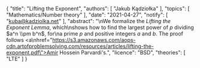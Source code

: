 {
    "title": "Lifting the Exponent",
    "authors": [
        "Jakub Kądziołka"
    ],
    "topics": [
        "Mathematics/Number theory"
    ],
    "date": "2021-04-27",
    "notify": [
        "kuba@kadziolka.net"
    ],
    "abstract": "\nWe formalize the <i>Lifting the Exponent Lemma</i>, which\nshows how to find the largest power of $p$ dividing $a^n \\pm b^n$, for\na prime $p$ and positive integers $a$ and $b$. The proof follows <a\nhref=\"https://s3.amazonaws.com/aops-cdn.artofproblemsolving.com/resources/articles/lifting-the-exponent.pdf\">Amir Hossein Parvardi's</a>.",
    "licence": "BSD",
    "theories": [
        "LTE"
    ]
}